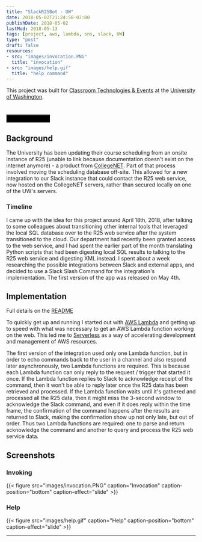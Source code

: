 ```yaml
---
title: "SlackR25Bot - UW"
date: 2018-05-02T21:24:58-07:00
publishDate: 2018-05-02
lastMod: 2018-05-13
tags: [project, aws, lambda, sns, slack, UW]
type: "post"
draft: false
resources:
- src: "images/invocation.PNG"
  title: "invocation"
- src: "images/help.gif"
  title: "help command"
---
```


This project was built for [Classroom Technologies & Events][1] at the [University of Washington][2].

<!--more-->

# [<button style="background-color:Black" type="button" class="btn btn-primary">View on GitHub&nbsp;&nbsp;<span style="vertical-align:middle; font-size:1.5em"><i class="fab fa-github"></i></span></button>][6]

## <i class="fab fa-aws"></i> <i class="fab fa-node-js"></i>

## Background

The University has been updating their course scheduling from an onsite instance of R25 (unable to link because documentation doesn't exist on the internet anymore) - a product from [CollegeNET][3]. Part of that process involved moving the scheduling database off-site. This allowed for a new integration to our Slack instance that could contact the R25 web service, now hosted on the CollegeNET servers, rather than secured locally on one of the UW's servers.

### Timeline

I came up with the idea for this project around April 18th, 2018, after talking to some colleagues about transitioning other internal tools that leveraged the local SQL database over to the R25 web service after the system transitioned to the cloud. Our department had recently been granted access to the web service, and I had spent the earlier part of the month translating Python scripts that had been digesting local SQL results to talking to the R25 web service and digesting XML instead. I spent about a week researching the possible integrations between Slack and external apps, and decided to use a Slack Slash Command for the integration's implementation. The first version of the app was released on May 4th.

## Implementation

Full details on the [README][6]

To quickly get up and running I started out with [AWS Lambda][5] and getting up to speed with what was necessary to get an AWS Lambda function working on the web. This led me to [Serverless][4] as a way of accelerating development and management of AWS resources.

The first version of the integration used only one Lambda function, but in order to echo commands back to the user in a channel and also respond later asynchronously, two Lambda functions are required. This is because each Lambda function can only reply to the request / trigger that started it once. If the Lambda function replies to Slack to acknowledge receipt of the command, then it won't be able to reply later once the R25 data has been retrieved and processed. If the Lambda function waits until it's gathered and processed all the R25 data, then it might miss the 3-second window to acknowledge the Slack command, and even if it does reply within the time frame, the confirmation of the command happens after the results are returned to Slack, making the confirmation show up not only late, but out of order. Thus two Lambda functions are required: one to parse and return acknowledge the command and another to query and process the R25 web service data.

## Screenshots

### Invoking

{{< figure src="images/invocation.PNG" caption="Invocation" caption-position="bottom" caption-effect="slide" >}}

### Help

{{< figure src="images/help.gif" caption="Help" caption-position="bottom" caption-effect="slide" >}}

---

[1]: https://www.cte.uw.edu/wordpress/
[2]: https://www.washington.edu/
[3]: https://corp.collegenet.com/
[4]: https://serverless.com/
[5]: https://aws.amazon.com/lambda/
[6]: https://github.com/uw-it-cte/uw-slack-r25-bot
